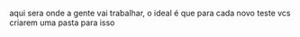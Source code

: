 aqui sera onde a gente vai trabalhar, o ideal é que para cada novo teste vcs criarem uma pasta para isso